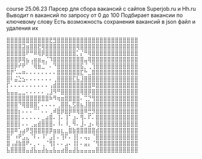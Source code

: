 course 25.06.23 
Парсер для сбора вакансий с сайтов Superjob.ru и Hh.ru
Выводит n вакансий по запросу от 0 до 100 
Подбирает вакансии по ключевому слову
Есть возможность сохранения вакансий в json файл и удаления их

⣿⣿⣿⣿⣿⣿⣿⣿⣿⣿⣿⣟⣻⣿⣿⣿⣿⣿⣿⣿⣿⣿⣿⣿⣿⣿⣿⣿⣿⣿⣿⣿⣿⣿
⣿⣿⣿⣿⣽⣶⣿⣿⣟⢿⣿⣿⣿⣿⣿⣿⣿⣿⢿⣿⣿⣿⣿⣿⣿⣿⣿⣿⣿⣿⣿⣿⣿⣿
⣿⣿⣿⣿⣿⠟⠛⠿⢿⡿⣿⣿⣿⣿⣿⣿⣿⣿⡁⡌⠛⢿⣿⣿⣿⣿⣿⣿⣿⣿⣿⣿⣿⣿
⣿⣿⣿⡿⢿⣦⢠⣶⣶⣤⡈⠹⣿⣿⣿⣿⣿⣿⣿⣿⣤⢿⣿⣿⣿⣿⣿⣿⣿⣿⣿⣿⣿⣿
⣿⣿⡿⠞⠟⠁⠈⢿⣷⣈⠁⠄⠙⣿⣿⣿⣿⣿⣿⣯⡈⢀⢹⣿⣿⣿⣿⣿⣿⣿⣿⣿⣿⣿
⣿⡟⠡⠤⠶⠄⠄⠄⠄⠄⠄⠄⠄⣿⣿⣿⣿⣿⣿⣏⠓⣀⣿⣿⣿⣿⣿⣿⣿⣿⣿⣿⣿⣿
⣿⠇⣬⣑⣢⠄⠄⠄⠄⠄⠄⠄⢀⣿⣿⣿⣿⣏⣧⣸⣿⣿⣿⣿⣿⣿⣿⣿⣿⣿⣿⣿⣿⣿
⡏⠄⠄⠄⠄⠄⠄⠄⠄⠄⠄⢠⣾⣿⣿⣿⣿⣿⣿⣿⣿⣿⠿⣿⣿⣿⣿⣿⣿⣿⣿⣿⣿⣿
⣧⣤⣤⣀⣀⠄⠄⠄⠄⠄⢀⣸⠻⠛⣿⣿⣿⣿⣿⢿⣿⡿⣿⣿⣿⣿⣿⣿⣿⣿⣿⣿⣿⣿
⣿⣿⣿⣿⣿⣿⣿⣿⣿⣿⣿⠷⠻⢶⣶⣿⣿⣿⣿⠄⢉⡙⢻⣿⣿⣿⣿⣿⣿⣿⣿⣿⣿⣿
⣿⣿⣿⠙⢿⣿⣿⣿⡁⠄⠄⠄⠄⢀⣿⣿⣄⣫⣿⣦⣸⣿⣿⣿⣿⣿⣿⣿⣿⣿⣿⣿⣿⣿
⣿⣿⣿⡆⠄⠄⠄⠉⠁⠄⠄⢀⠾⣿⡿⣿⡿⠿⢿⣿⠿⣛⡻⣿⣿⣿⣿⣿⣿⣿⣿⣿⣿⣿
⣿⣿⣿⡇⠄⠄⠄⠄⠄⣀⣴⣿⠄⢸⠄⢸⠁⣰⠄⢻⠄⠏⠄⣿⣿⣿⣿⣿⣿⣿⣿⣿⣿⣿
⣿⣿⣿⡇⠄⠄⢀⣤⣾⣿⣿⣿⠄⠸⠄⠸⡀⠻⠄⣸⠄⣰⠄⢿⣿⣿⣿⣿⣿⣿⣿⣿⣿⣿
⣿⣿⠿⢡⣴⠟⣻⣿⣿⣿⣿⡿⣶⣶⣆⣀⣿⣷⣿⣿⣿⣿⣿⣾⣿⣿⣿⣿⣿⣿⣿⣿⣿⣿
⣿⠁⠰⠟⣡⣄⠈⠇⠄⠸⠁⣠⡇⠄⢹⠏⠄⢸⡇⠄⢤⡄⠈⣿⣿⣿⣿⣿⣿⣿⣿⣿⣿⣿
⣿⢠⣼⣷⣿⠟⠄⡀⠄⢀⠈⢻⡇⠄⠄⣠⠄⢸⡇⠄⣤⡄⠈⢻⣿⣿⣿⣿⣿⣿⣿⣿⣿⣿
⣧⣿⣿⣿⣿⣤⣼⣧⣤⣼⣦⣤⣧⣤⣴⣿⣤⣼⣧⣤⣤⣤⣤⣿⣿⣿⣿⣿⣿⣿⣿⣿⣿⣿